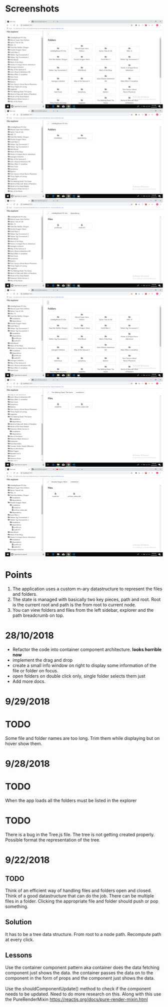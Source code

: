 # Screenshots

![File Explorer](https://github.com/bisho1995/file-explorer/blob/master/Screenshots/1.png)
![File Explorer](https://github.com/bisho1995/file-explorer/blob/master/Screenshots/2.png)
![File Explorer](https://github.com/bisho1995/file-explorer/blob/master/Screenshots/3.png)
![File Explorer](https://github.com/bisho1995/file-explorer/blob/master/Screenshots/4.png)
![File Explorer](https://github.com/bisho1995/file-explorer/blob/master/Screenshots/5.png)
![File Explorer](https://github.com/bisho1995/file-explorer/blob/master/Screenshots/6.png)

# Points

1. The application uses a custom m-ary datastructure to represent the files and folders.
2. The state is managed with basically two key pieces, path and root. Root is the current root and path is the from root to current node.
3. You can view folders and files from the left sidebar, explorer and the path breadcrumb on top.

# 28/10/2018

- Refactor the code into container component architecture. **looks horrible now**
- implement the drag and drop
- create a small info window on right to display some information of the file or folder on focus.
- open folders on double click only, single folder selects them just
- Add more docs.

# 9/29/2018

# TODO

Some file and folder names are too long. Trim them while displaying but on hover show them.

# 9/28/2018

# TODO

When the app loads all the folders must be listed in the explorer

# TODO

There is a bug in the Tree.js file. The tree is not getting created properly. Possible format the representation of the tree.

# 9/22/2018

## TODO

Think of an efficient way of handling files and folders open and closed. Think of a good datastructure that can do the job. There can be multiple files in a folder. Clicking the appropriate file and folder should push or pop something.

## Solution

It has to be a tree data structure. From root to a node path. Recompute path at every click.

## Lessons

Use the container component pattern aka container does the data fetching component just shows the data. the container passes the data on to the component in the form of props and the component just shows the data.
<br><br>
Use the shouldComponentUpdate() method to check if the component needs to be updated. Need to do more research on this. Along with this use the PureRenderMixin https://reactjs.org/docs/pure-render-mixin.html
